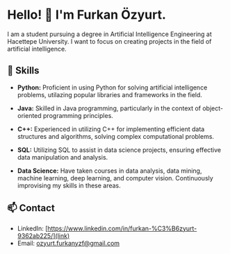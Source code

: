 # Hello! 👋 I'm Furkan Özyurt.

I am a student pursuing a degree in Artificial Intelligence Engineering at Hacettepe University. I want to focus on creating projects in the field of artificial intelligence.

## 🚀 Skills

- **Python:** Proficient in using Python for solving artificial intelligence problems, utilazing popular libraries and frameworks in the field.

- **Java:** Skilled in Java programming, particularly in the context of object-oriented programming principles.

- **C++:** Experienced in utilizing C++ for implementing efficient data structures and algorithms, solving complex computational problems.

- **SQL:** Utilizing SQL to assist in data science projects, ensuring effective data manipulation and analysis.

- **Data Science:** Have taken courses in data analysis, data mining, machine learning, deep learning, and computer vision. Continuously improvising my skills in these areas.

## 📫 Contact

- LinkedIn: [https://www.linkedin.com/in/furkan-%C3%B6zyurt-9362ab225/](link)
- Email: [ozyurt.furkanyzf@gmail.com](mailto:email@example.com)
